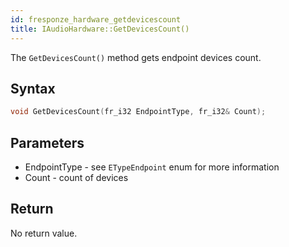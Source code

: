 ```yaml
---
id: fresponze_hardware_getdevicescount
title: IAudioHardware::GetDevicesCount()
---
```


The `GetDevicesCount()` method gets endpoint devices count.

## Syntax 
```cpp
void GetDevicesCount(fr_i32 EndpointType, fr_i32& Count);
```

## Parameters
* EndpointType - see `ETypeEndpoint` enum for more information
* Count - count of devices

## Return
No return value.

